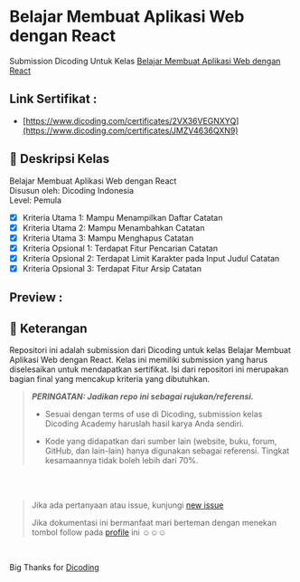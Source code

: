 # Belajar Membuat Aplikasi Web dengan React
Submission Dicoding Untuk Kelas [Belajar Membuat Aplikasi Web dengan React](https://www.dicoding.com/academies/403)

## Link Sertifikat : 
- [https://www.dicoding.com/certificates/2VX36VEGNXYQ](https://www.dicoding.com/certificates/JMZV4636QXN9)

## 🚀 Deskripsi Kelas

Belajar Membuat Aplikasi Web dengan React <br>
Disusun oleh: Dicoding Indonesia <br>
Level: Pemula

- [x] Kriteria Utama 1: Mampu Menampilkan Daftar Catatan
- [x] Kriteria Utama 2: Mampu Menambahkan Catatan
- [x] Kriteria Utama 3: Mampu Menghapus Catatan
- [x] Kriteria Opsional 1: Terdapat Fitur Pencarian Catatan
- [x] Kriteria Opsional 2: Terdapat Limit Karakter pada Input Judul Catatan
- [x] Kriteria Opsional 3: Terdapat Fitur Arsip Catatan

## Preview : 


## 📃 Keterangan

Repositori ini adalah submission dari Dicoding untuk kelas Belajar Membuat Aplikasi Web dengan React. Kelas ini memiliki submission yang harus diselesaikan untuk mendapatkan sertifikat. Isi dari repositori ini merupakan bagian final yang mencakup kriteria yang dibutuhkan.

> **_PERINGATAN: Jadikan repo ini sebagai rujukan/referensi._**
>
> - Sesuai dengan terms of use di Dicoding, submission kelas Dicoding Academy haruslah hasil karya Anda sendiri.
>
> - Kode yang didapatkan dari sumber lain (website, buku, forum, GitHub, dan lain-lain) hanya digunakan sebagai referensi. Tingkat kesamaannya tidak boleh lebih dari 70%.

<br clear="both">
<br clear="both">

> Jika ada pertanyaan atau issue, kunjungi [new issue](https://github.com/Ardywsptr/personal-notes-starter__submission-belajar-membuat-aplikasi-web-dengan-react/issues/new)
>
>Jika dokumentasi ini bermanfaat mari berteman dengan menekan tombol follow pada [profile](https://github.com/aximillian) ini ☺☺☺

<br clear="both">

Big Thanks for [Dicoding](https://www.dicoding.com/)

<br clear="both">
